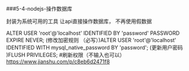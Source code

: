 ###5-4-nodejs-操作数据库
 
 
 封装为系统可用的工具
 让api直接操作数据库， 不再使用假数据


<!-- 修改密码 -->
 ALTER USER 'root'@'localhost' IDENTIFIED BY 'password' PASSWORD EXPIRE NEVER; (修改加密规则 （必写）)ALTER USER 'root'@'localhost' IDENTIFIED WITH mysql_native_password BY 'password'; (更新用户密码 )FLUSH PRIVILEGES; #刷新权限（不输入也可以）
https://www.jianshu.com/p/c8eb6d2471f8
 